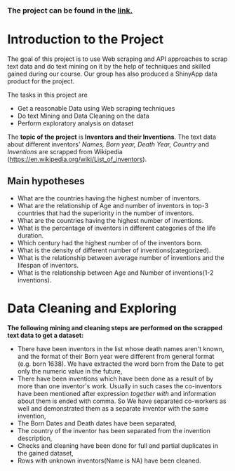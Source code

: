 ### The project can be found in the [link.](https://lianapoghosyan13.shinyapps.io/Group_Homework/)


# Introduction to the Project

The goal of this project is to use Web scraping and API approaches to scrap text data and do text mining on it by the help of techniques and skilled gained during our course. Our group has also produced a ShinyApp data product for the project.

The tasks in this project are

* Get a reasonable Data using Web scraping techniques
* Do text Mining and Data Cleaning on the data
* Perform exploratory analysis on dataset

The **topic of the project** is **Inventors and their Inventions**. The text data about different inventors' *Names, Born year, Death Year, Country* and *Inventions* are scrapped from Wikipedia\
(https://en.wikipedia.org/wiki/List_of_inventors).

## Main hypotheses

* What are the countries having the highest number of inventors.
* What are the relationship of Age and number of inventors in top-3 countries that had the superiority in the number of inventors.
* What are the countries having the highest number of inventions.
* What is the percentage of inventors in different categories of the life duration. 
* Which century had the highest number of of the inventors born.
* What is the density of different number of inventions(categorized).
* What is the relationship between average number of inventions and the lifespan of inventors.
* What is the relationship between Age and Number of inventions(1-2 inventions).


# Data Cleaning and Exploring

**The following mining and cleaning steps are performed on the scrapped text data to get a dataset:**

* There have been inventors in the list whose death names aren't known, and the  format of their Born year were different from general format (e.g. born 1638). We have extracted the word born from the Date to get only the numeric value in the future,
* There have been inventions which have been done as a result of by more than one inventor's work. Usually in such cases the co-inventors have been mentioned after expression *together with* and information about them is ended with comma. So We have separated co-workers as well and demonstrated them as a separate inventor with the same invention,
* The Born Dates and Death dates have been separated,
* The country of the inventor has been separated from the invention description,
* Checks and cleaning have been done for full and partial duplicates in the gained dataset,
* Rows with unknown inventors(Name is NA) have been cleaned.
